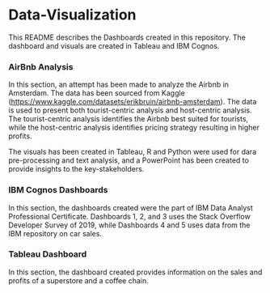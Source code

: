 # Data-Visualization

This README describes the Dashboards created in this repository. The dashboard and visuals are created in Tableau and IBM Cognos.


### AirBnb Analysis

In this section, an attempt has been made to analyze the Airbnb in Amsterdam. The data has been sourced from Kaggle (https://www.kaggle.com/datasets/erikbruin/airbnb-amsterdam). The data is used to present both tourist-centric analysis and host-centric analysis. The tourist-centric analysis identifies the Airbnb best suited for tourists, while the host-centric analysis identifies pricing strategy resulting in higher profits. 

The visuals has been created in Tableau, R and Python were used for dara pre-processing and text analysis, and a PowerPoint has been created to provide insights to the key-stakeholders.  

### IBM Cognos Dashboards

In this section, the dashboards created were the part of IBM Data Analyst Professional Certificate. Dashboards 1, 2, and 3 uses the Stack Overflow Developer Survey of 2019, while Dashboards 4 and 5 uses data from the IBM repository on car sales. 

### Tableau Dashboard

In this section, the dashboard created provides information on the sales and profits of a superstore and a coffee chain.
